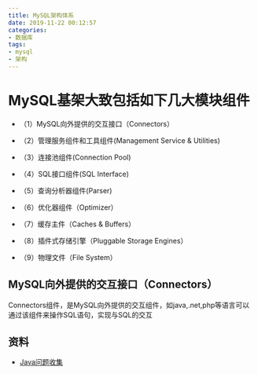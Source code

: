 ```yaml
---
title: MySQL架构体系
date: 2019-11-22 00:12:57
categories: 
- 数据库
tags:
- mysql
- 架构
---
```


# MySQL基架大致包括如下几大模块组件

- （1）MySQL向外提供的交互接口（Connectors）

- （2）管理服务组件和工具组件(Management Service & Utilities)

- （3）连接池组件(Connection Pool)

- （4）SQL接口组件(SQL Interface)

- （5）查询分析器组件(Parser)

- （6）优化器组件（Optimizer）

- （7）缓存主件（Caches & Buffers）

- （8）插件式存储引擎（Pluggable Storage Engines）

- （9）物理文件（File System）

## MySQL向外提供的交互接口（Connectors）

Connectors组件，是MySQL向外提供的交互组件，如java,.net,php等语言可以通过该组件来操作SQL语句，实现与SQL的交互

## 资料

- [Java问题收集](https://github.com/smltq/spring-boot-demo/tree/master/java-gather)